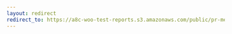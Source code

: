 ```yaml
---
layout: redirect
redirect_to: https://a8c-woo-test-reports.s3.amazonaws.com/public/pr-merge/37078/e2e/index.html
---
```

